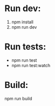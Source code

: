 # Run dev:
1. npm install
2. npm run dev

# Run tests:
* npm run test
* npm run test:watch

# Build:
npm run build
